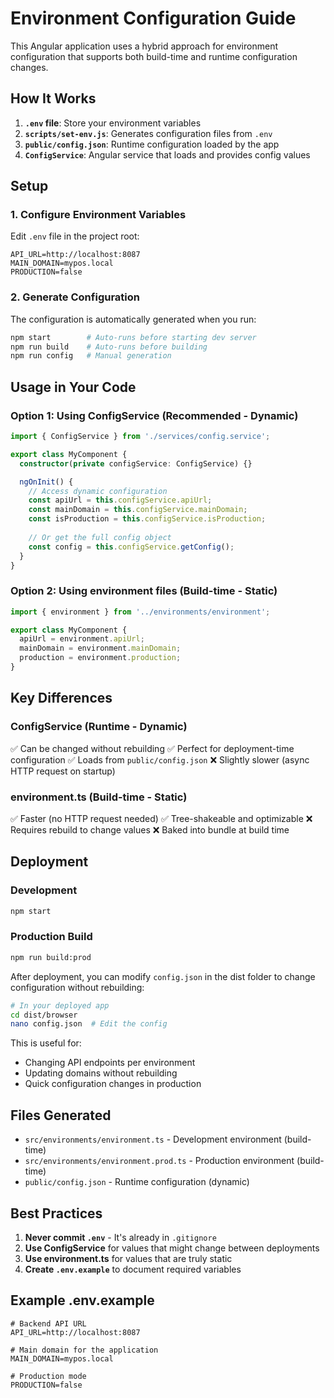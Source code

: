 # Environment Configuration Guide

This Angular application uses a hybrid approach for environment configuration that supports both build-time and runtime configuration changes.

## How It Works

1. **`.env` file**: Store your environment variables
2. **`scripts/set-env.js`**: Generates configuration files from `.env`
3. **`public/config.json`**: Runtime configuration loaded by the app
4. **`ConfigService`**: Angular service that loads and provides config values

## Setup

### 1. Configure Environment Variables

Edit `.env` file in the project root:

```env
API_URL=http://localhost:8087
MAIN_DOMAIN=mypos.local
PRODUCTION=false
```

### 2. Generate Configuration

The configuration is automatically generated when you run:

```bash
npm start        # Auto-runs before starting dev server
npm run build    # Auto-runs before building
npm run config   # Manual generation
```

## Usage in Your Code

### Option 1: Using ConfigService (Recommended - Dynamic)

```typescript
import { ConfigService } from './services/config.service';

export class MyComponent {
  constructor(private configService: ConfigService) {}

  ngOnInit() {
    // Access dynamic configuration
    const apiUrl = this.configService.apiUrl;
    const mainDomain = this.configService.mainDomain;
    const isProduction = this.configService.isProduction;
    
    // Or get the full config object
    const config = this.configService.getConfig();
  }
}
```

### Option 2: Using environment files (Build-time - Static)

```typescript
import { environment } from '../environments/environment';

export class MyComponent {
  apiUrl = environment.apiUrl;
  mainDomain = environment.mainDomain;
  production = environment.production;
}
```

## Key Differences

### ConfigService (Runtime - Dynamic)
✅ Can be changed without rebuilding
✅ Perfect for deployment-time configuration
✅ Loads from `public/config.json`
❌ Slightly slower (async HTTP request on startup)

### environment.ts (Build-time - Static)
✅ Faster (no HTTP request needed)
✅ Tree-shakeable and optimizable
❌ Requires rebuild to change values
❌ Baked into bundle at build time

## Deployment

### Development
```bash
npm start
```

### Production Build
```bash
npm run build:prod
```

After deployment, you can modify `config.json` in the dist folder to change configuration without rebuilding:

```bash
# In your deployed app
cd dist/browser
nano config.json  # Edit the config
```

This is useful for:
- Changing API endpoints per environment
- Updating domains without rebuilding
- Quick configuration changes in production

## Files Generated

- `src/environments/environment.ts` - Development environment (build-time)
- `src/environments/environment.prod.ts` - Production environment (build-time)
- `public/config.json` - Runtime configuration (dynamic)

## Best Practices

1. **Never commit `.env`** - It's already in `.gitignore`
2. **Use ConfigService** for values that might change between deployments
3. **Use environment.ts** for values that are truly static
4. **Create `.env.example`** to document required variables

## Example .env.example

```env
# Backend API URL
API_URL=http://localhost:8087

# Main domain for the application
MAIN_DOMAIN=mypos.local

# Production mode
PRODUCTION=false
```
